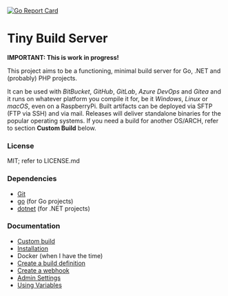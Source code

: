 [![Go Report Card](https://goreportcard.com/badge/github.com/KaiserWerk/Tiny-Build-Server)](https://goreportcard.com/report/github.com/KaiserWerk/Tiny-Build-Server)

# Tiny Build Server

**IMPORTANT: This is work in progress!**

This project aims to be a functioning, minimal build server for Go, .NET and (probably) PHP projects.

It can be used with *BitBucket*, *GitHub*, *GitLab*, *Azure DevOps* and *Gitea* and it runs on 
whatever platform you compile it for, be it *Windows*, *Linux* or *macOS*, even on a RaspberryPi.
Built artifacts can be deployed via SFTP (FTP via SSH) and via mail.
Releases will deliver standalone binaries for the popular operating systems. If you need
a build for another OS/ARCH, refer to section __Custom Build__ below.

### License

MIT; refer to LICENSE.md

### Dependencies

* [Git](https://git-scm.com/)
* [go](https://golang.org/) (for Go projects)
* [dotnet](https://dotnet.microsoft.com/download) (for .NET projects)

### Documentation

* [Custom build](docs/custom-build.md)
* [Installation](docs/installation.md)
* Docker (when I have the time)
* [Create a build definition](docs/create-a-build-definition.md)
* [Create a webhook](docs/create-a-webhook.md)
* [Admin Settings](docs/admin-settings.md)
* [Using Variables](docs/using-variables.md)

